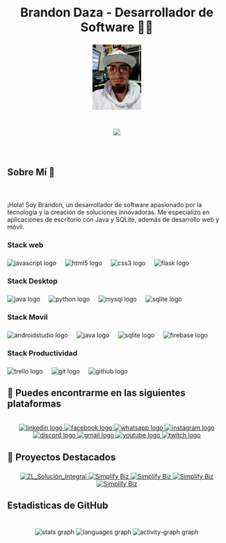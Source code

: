 <br clear="both">

<h1 align="center">Brandon Daza - Desarrollador de Software 👨‍💻</h1>

###

<div align="center">
  <img height="150" src="https://github.com/Brandon094/cv/blob/main/brandon.jpeg"  />
</div>

###

<br clear="both">

<div align="center">
  <img src="https://profile-counter.glitch.me/Brandon094/count.svg?"  />
</div>

###

<br clear="both">

<h2 align="left">Sobre Mí 👋</h2>

###

<br clear="both">

<p align="left">¡Hola! Soy Brandon, un desarrollador de software apasionado por la tecnología y la creación de soluciones innovadoras. Me especializo en aplicaciones de escritorio con Java y SQLite, además de desarrollo web y móvil.</p>

###

<h3 align="left">Stack web</h3>

###

<div align="left">
  <img src="https://cdn.jsdelivr.net/gh/devicons/devicon/icons/javascript/javascript-original.svg" height="40" alt="javascript logo"  />
  <img width="12" />
  <img src="https://cdn.jsdelivr.net/gh/devicons/devicon/icons/html5/html5-original.svg" height="40" alt="html5 logo"  />
  <img width="12" />
  <img src="https://cdn.jsdelivr.net/gh/devicons/devicon/icons/css3/css3-original.svg" height="40" alt="css3 logo"  />
  <img width="12" />
  <img src="https://cdn.jsdelivr.net/gh/devicons/devicon/icons/flask/flask-original.svg" height="40" alt="flask logo"  />
</div>

###

<h3 align="left">Stack Desktop</h3>

###

<div align="left">
  <img src="https://cdn.jsdelivr.net/gh/devicons/devicon/icons/java/java-original.svg" height="40" alt="java logo"  />
  <img width="12" />
  <img src="https://cdn.jsdelivr.net/gh/devicons/devicon/icons/python/python-original.svg" height="40" alt="python logo"  />
  <img width="12" />
  <img src="https://cdn.jsdelivr.net/gh/devicons/devicon/icons/mysql/mysql-original.svg" height="40" alt="mysql logo"  />
  <img width="12" />
  <img src="https://cdn.jsdelivr.net/gh/devicons/devicon/icons/sqlite/sqlite-original.svg" height="40" alt="sqlite logo"  />
</div>

###

<h3 align="left">Stack Movil</h3>

###

<div align="left">
  <img src="https://cdn.jsdelivr.net/gh/devicons/devicon/icons/androidstudio/androidstudio-original.svg" height="40" alt="androidstudio logo"  />
  <img width="12" />
  <img src="https://cdn.jsdelivr.net/gh/devicons/devicon/icons/java/java-original.svg" height="40" alt="java logo"  />
  <img width="12" />
  <img src="https://cdn.jsdelivr.net/gh/devicons/devicon/icons/sqlite/sqlite-original.svg" height="40" alt="sqlite logo"  />
  <img width="12" />
  <img src="https://cdn.jsdelivr.net/gh/devicons/devicon/icons/firebase/firebase-plain.svg" height="40" alt="firebase logo"  />
</div>

###

<h3 align="left">Stack Productividad</h3>

###

<div align="left">
  <img src="https://cdn.jsdelivr.net/gh/devicons/devicon/icons/trello/trello-plain.svg" height="40" alt="trello logo"  />
  <img width="12" />
  <img src="https://cdn.jsdelivr.net/gh/devicons/devicon/icons/git/git-original.svg" height="40" alt="git logo"  />
  <img width="12" />
  <img src="https://cdn.jsdelivr.net/gh/devicons/devicon/icons/github/github-original.svg" height="40" alt="github logo"  />
</div>

###

<h2 align="left">📢 Puedes encontrarme en las siguientes plataformas</h2>

<br clear="both">

<div align="center">
  <a href="https://www.linkedin.com/in/brandondaza" target="_blank">
    <img src="https://img.shields.io/static/v1?message=LinkedIn&logo=linkedin&label=&color=0077B5&logoColor=white&labelColor=&style=flat" height="30" alt="linkedin logo"  />
  </a>
  <a href="https://www.facebook.com/brandon.daza1/" target="_blank">
    <img src="https://img.shields.io/static/v1?message=Facebook&logo=facebook&label=&color=1877F2&logoColor=white&labelColor=&style=flat" height="30" alt="facebook logo"  />
  </a>
  <a href="https://wa.me/573222824941" target="_blank">
    <img src="https://img.shields.io/static/v1?message=Whatsapp&logo=whatsapp&label=&color=25D366&logoColor=white&labelColor=&style=flat" height="30" alt="whatsapp logo"  />
  </a>
  <a href="https://www.instagram.com/randal094/" target="_blank">
    <img src="https://img.shields.io/static/v1?message=Instagram&logo=instagram&label=&color=E4405F&logoColor=white&labelColor=&style=flat" height="30" alt="instagram logo"  />
  </a>
  <a href="https://discord.com/channels/757650215951138916/757650215951138918" target="_blank">
    <img src="https://img.shields.io/static/v1?message=Discord&logo=discord&label=&color=7289DA&logoColor=white&labelColor=&style=flat" height="30" alt="discord logo"  />
  </a>
  <a href="mailto:dazace94@gmail.com" target="_blank">
    <img src="https://img.shields.io/static/v1?message=Gmail&logo=gmail&label=&color=D14836&logoColor=white&labelColor=&style=flat" height="30" alt="gmail logo"  />
  </a>
  <a href="https://www.youtube.com/@Randall094" target="_blank">
    <img src="https://img.shields.io/static/v1?message=Youtube&logo=youtube&label=&color=FF0000&logoColor=white&labelColor=&style=flat" height="30" alt="youtube logo"  />
  </a>
  <a href="https://www.twitch.tv/randall_94_games" target="_blank">
    <img src="https://img.shields.io/static/v1?message=Twitch&logo=twitch&label=&color=9146FF&logoColor=white&labelColor=&style=flat" height="30" alt="twitch logo"  />
  </a>
</div>

###

<h2 align="left">🚀 Proyectos Destacados</h2>

###

<div align="center">
  <a href="https://github.com/Brandon094/Abcdario-y-numeros-bayron">
    <img src="https://img.shields.io/badge/Aprende con sonic-blue?style=for-the-badge&logo=github" alt="ZL_Solución_Integral">
  </a>  
 
  <a href="https://github.com/Brandon094/SimplifyBiz">
    <img src="https://img.shields.io/badge/Simplify_Biz-green?style=for-the-badge&logo=github" alt="Simplify Biz">
  </a>
  
   <a href="https://github.com/Brandon094/Simplify-Biz-Website">
    <img src="https://img.shields.io/badge/Simplify_Biz-green?style=for-the-badge&logo=github" alt="Simplify Biz">
  </a>
  
  <a href="https://github.com/Brandon094/Streaming-Ya">
    <img src="https://img.shields.io/badge/Streamig Ya-blue?style=for-the-badge&logo=github" alt="Simplify Biz">
  </a>
  
  <a href="https://github.com/Brandon094/Trasnporte-Nataga---La-Plata">
    <img src="https://img.shields.io/badge/RutaGo-red?style=for-the-badge&logo=github" alt="Simplify Biz">
  </a>

###

<h2 align="left">Estadisticas de GitHub</h2>

###

<br clear="both">

<div align="center">
  <img src="https://github-readme-stats.vercel.app/api?username=Brandon094&hide_title=false&hide_rank=false&show_icons=true&include_all_commits=true&count_private=true&disable_animations=false&theme=synthwave&locale=en&hide_border=false&order=1" height="200" alt="stats graph"  />
  <img src="https://github-readme-stats.vercel.app/api/top-langs?username=Brandon094&locale=en&hide_title=true&layout=compact&card_width=320&langs_count=12&theme=synthwave&hide_border=false&order=2" height="200" alt="languages graph"  />
  <img src="https://github-readme-activity-graph.vercel.app/graph?username=Brandon094&radius=16&theme=redical&area=true&order=5&hide_border=true" height="300" alt="activity-graph graph"  />
</div>

###
